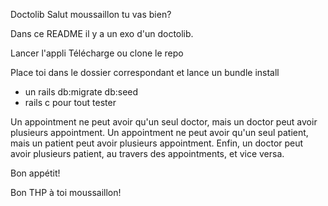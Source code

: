 Doctolib
Salut moussaillon tu vas bien?

Dans ce README il y a un exo d'un doctolib.

Lancer l'appli
Télécharge ou clone le repo

Place toi dans le dossier correspondant et lance un bundle install
+ un rails db:migrate db:seed
+ rails c pour tout tester

Un appointment ne peut avoir qu'un seul doctor, mais un doctor peut avoir plusieurs appointment. Un appointment ne peut avoir qu'un seul patient, mais un patient peut avoir plusieurs appointment. Enfin, un doctor peut avoir plusieurs patient, au travers des appointments, et vice versa.

Bon appétit!

Bon THP à toi moussaillon!

